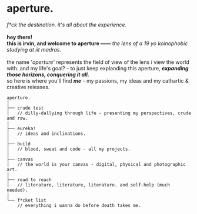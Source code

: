 # aperture.
*f\*ck the destination. it's all about the experience.* \
\
**hey there!** \
**this is irvin, and welcome to aperture ——** _the lens of a 19 yo koinophobic studying at iit madras._ \
\
the name '_aperture_' represents the field of view of the lens i view the world with. 
and my life's goal? - to just keep explanding this aperture, _**expanding those horizons, conquering it all.**_ \
so here is where you'll find ***me*** - my passions, my ideas and my cathartic & creative releases.
``` structure
aperture.
│
├── crude test
│   // dilly-dallying through life - presenting my perspectives, crude and raw.
│
├── eureka!
│   // ideas and inclinations.
│
├── build
│   // blood, sweat and code - all my projects.
│
├── canvas
│   // the world is your canvas - digital, physical and photographic art.
│
├── read to reach
│   // literature, literature, literature. and self-help (much needed).
│
└── f*cket list
    // everything i wanna do before death takes me.
```
